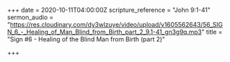 +++
date = 2020-10-11T04:00:00Z
scripture_reference = "John 9:1-41"
sermon_audio = "https://res.cloudinary.com/dy3wlzuye/video/upload/v1605562643/56_SIGN_6_-_Healing_of_Man_Blind_from_Birth_part_2_9.1-41_gn3g9q.mp3"
title = "Sign #6 - Healing of the Blind Man from Birth (part 2)"

+++
